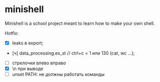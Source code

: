 # minishell
Minishell is a school project meant to learn how to make your own shell.

Hotfix:
- [x] leaks в export;
- [ч] data_processing.ex_st // ctrl+c = 1 или 130 (cat, wc ...);
- [ ] стрелочки влево вправо
- [x] \n при выводе
- [ ] unset PATH: не должны работать команды
